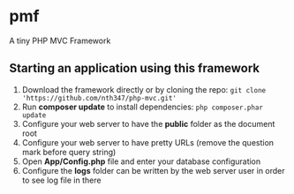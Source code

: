 # pmf
A tiny PHP MVC Framework
## Starting an application using this framework
1. Download the framework directly or by cloning the repo:
`git clone 'https://github.com/nth347/php-mvc.git'`
2. Run **composer update** to install dependencies:
`php composer.phar update`
3. Configure your web server to have the **public** folder as the document root
4. Configure your web server to have pretty URLs (remove the question mark before query string)
5. Open **App/Config.php** file and enter your database configuration
6. Configure the **logs** folder can be written by the web server user in order to see log file in there

